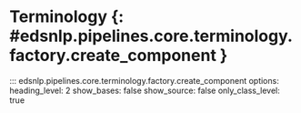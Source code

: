 # Terminology {: #edsnlp.pipelines.core.terminology.factory.create_component }

::: edsnlp.pipelines.core.terminology.factory.create_component
    options:
        heading_level: 2
        show_bases: false
        show_source: false
        only_class_level: true
